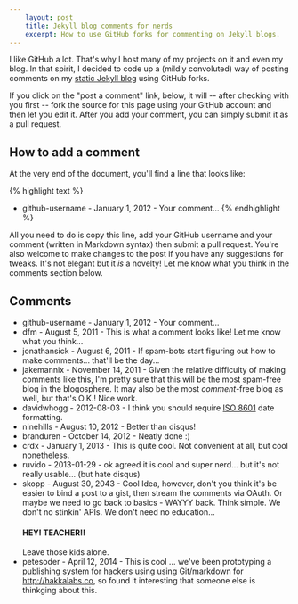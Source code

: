 ```yaml
---
    layout: post
    title: Jekyll blog comments for nerds
    excerpt: How to use GitHub forks for commenting on Jekyll blogs.
---
```


I like GitHub a lot. That's why I host many of my projects on it and even my
blog.  In that spirit, I decided to code up a (mildly convoluted) way of
posting comments on my [static Jekyll blog](https://github.com/mojombo/jekyll)
using GitHub forks.

If you click on the "post a comment" link, below, it will -- after checking
with you first -- fork the source for this page using your GitHub
account and then let you edit it. After you add your comment, you can simply
submit it as a pull request.

## How to add a comment

At the very end of the document, you'll find a line that looks like:

{% highlight text %}
* github-username - January 1, 2012 - Your comment...
{% endhighlight %}

All you need to do is copy this line, add your GitHub username and your
comment (written in Markdown syntax) then submit a pull request. You're also
welcome to make changes to the post if you have any suggestions for tweaks.
It's not elegant but it _is_ a novelty! Let me know what you think in the
comments section below.

## Comments

* github-username - January 1, 2012 - Your comment...
* dfm - August 5, 2011 - This is what a comment looks like!
  Let me know what you think...
* jonathansick - August 6, 2011 - If spam-bots start figuring out how to
  make comments... that'll be the day...
* jakemannix - November 14, 2011 - Given the relative difficulty of
  making comments like this, I'm pretty sure that this will be the most
  spam-free blog in the blogosphere.  It may also be the most
  _comment_-free blog as well, but that's O.K.!  Nice work.
* davidwhogg - 2012-08-03 - I think you should require
  [ISO 8601](http://en.wikipedia.org/wiki/ISO_8601) date formatting.
* ninehills - August 10, 2012 - Better than disqus!
* branduren - October 14, 2012 - Neatly done :)
* crdx - January 1, 2013 - This is quite cool. Not convenient at all, but cool nonetheless.
* ruvido - 2013-01-29 - ok agreed it is cool and super nerd... but it's not really usable... (but hate disqus)
* skopp - August 30, 2043 - Cool Idea, however, don't you think it's be easier to bind a post to a gist, then stream the comments via OAuth. 
   Or maybe we need to go back to basics - WAYYY back. Think simple. We don't no stinkin' APIs. We don't need no education... 
   <h4> HEY! TEACHER!! </h4>
   Leave those kids alone.
* petesoder - April 12, 2014 - This is cool ... we've been prototyping a publishing system for hackers using using Git/markdown for http://hakkalabs.co, so found it interesting that someone else is thinkging about this. 
